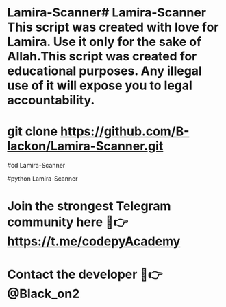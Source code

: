 # Lamira-Scanner# Lamira-Scanner This script was created with love for Lamira. Use it only for the sake of Allah.This script was created for educational purposes. Any illegal use of it will expose you to legal accountability.
# git clone https://github.com/B-lackon/Lamira-Scanner.git

#cd Lamira-Scanner

#python Lamira-Scanner

# Join the strongest Telegram community here 🫴👉https://t.me/codepyAcademy
# Contact the developer 🫴👉  @Black_on2
